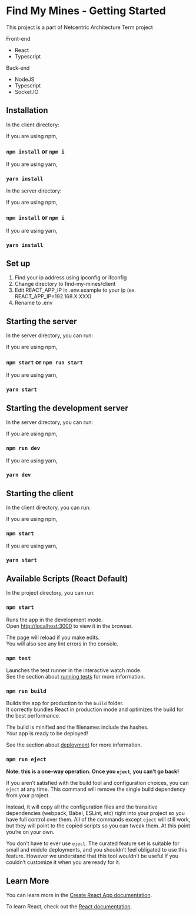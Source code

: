 # Find My Mines - Getting Started

This project is a part of Netcentric Architecture Term project

Front-end
  - React
  - Typescript

Back-end
  - NodeJS
  - Typescript
  - Socket.IO

## Installation

  In the client directory:

  If you are using npm,
  ### `npm install` or `npm i`

  If you are using yarn,
  ### `yarn install`

  In the server directory:

  If you are using npm,
  ### `npm install` or `npm i`

  If you are using yarn,
  ### `yarn install`

## Set up

1. Find your ip address using ipconfig or ifconfig
2. Change directory to find-my-mines/client
3. Edit REACT_APP_IP in .env.example to your ip (ex. REACT_APP_IP=192.168.X.XXX)
4. Rename to .env

## Starting the server

  In the server directory, you can run:

  If you are using npm,
  ### `npm start` or `npm run start`

  If you are using yarn,
  ### `yarn start`

## Starting the development server

  In the server directory, you can run:

  If you are using npm,
  ### `npm run dev`

  If you are using yarn,
  ### `yarn dev`

## Starting the client

  In the client directory, you can run:

  If you are using npm,
  ### `npm start`

  If you are using yarn,
  ### `yarn start`


## Available Scripts (React Default)

In the project directory, you can run:

### `npm start`

Runs the app in the development mode.\
Open [http://localhost:3000](http://localhost:3000) to view it in the browser.

The page will reload if you make edits.\
You will also see any lint errors in the console.

### `npm test`

Launches the test runner in the interactive watch mode.\
See the section about [running tests](https://facebook.github.io/create-react-app/docs/running-tests) for more information.

### `npm run build`

Builds the app for production to the `build` folder.\
It correctly bundles React in production mode and optimizes the build for the best performance.

The build is minified and the filenames include the hashes.\
Your app is ready to be deployed!

See the section about [deployment](https://facebook.github.io/create-react-app/docs/deployment) for more information.

### `npm run eject`

**Note: this is a one-way operation. Once you `eject`, you can’t go back!**

If you aren’t satisfied with the build tool and configuration choices, you can `eject` at any time. This command will remove the single build dependency from your project.

Instead, it will copy all the configuration files and the transitive dependencies (webpack, Babel, ESLint, etc) right into your project so you have full control over them. All of the commands except `eject` will still work, but they will point to the copied scripts so you can tweak them. At this point you’re on your own.

You don’t have to ever use `eject`. The curated feature set is suitable for small and middle deployments, and you shouldn’t feel obligated to use this feature. However we understand that this tool wouldn’t be useful if you couldn’t customize it when you are ready for it.

## Learn More

You can learn more in the [Create React App documentation](https://facebook.github.io/create-react-app/docs/getting-started).

To learn React, check out the [React documentation](https://reactjs.org/).
